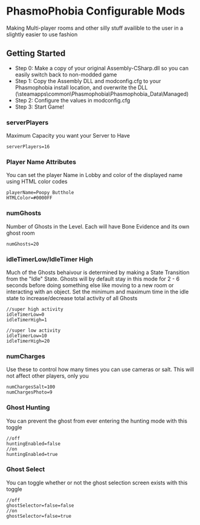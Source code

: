 # PhasmoPhobia Configurable Mods

Making Multi-player rooms and other silly stuff availible to the user in a slightly easier to use fashion

## Getting Started

* Step 0: Make a copy of your original Assembly-CSharp.dll so you can easily switch back to non-modded game
* Step 1: Copy the Assembly DLL and modconfig.cfg to your Phasmophobia install location, and overwrite the DLL (<SteamInstallLocation>\steamapps\common\Phasmophobia\Phasmophobia_Data\Managed)
* Step 2: Configure the values in modconfig.cfg
* Step 3: Start Game!

### serverPlayers

Maximum Capacity you want your Server to Have

```
serverPlayers=16
```
### Player Name Attributes
You can set the player Name in Lobby and color of the displayed name using HTML color codes

```
playerName=Poopy Butthole
HTMLColor=#0000FF

```

### numGhosts

Number of Ghosts in the Level. Each will have Bone Evidence and its own ghost room

```
numGhosts=20
```

### idleTimerLow/IdleTimer High
Much of the Ghosts behaivour is determined by making a State Transition from the "Idle" State. Ghosts will by default stay in this mode for 2 - 6 seconds before doing something else like moving to a new room or interacting with an object.
Set the minimum and maximum time in the idle state to increase/decrease total activity of all Ghosts

```
//super high activity
idleTimerLow=0
idleTimerHigh=1

//super low activity
idleTimerLow=10
idleTimerHigh=20

```

### numCharges

Use these to control how many times you can use cameras or salt. This will not affect other players, only you

```
numChargesSalt=100
numChargesPhoto=9
```

### Ghost Hunting
You can prevent the ghost from ever entering the hunting mode with this toggle


```
//off
huntingEnabled=false
//on
huntingEnabled=true
```
### Ghost Select

You can toggle whether or not the ghost selection screen exists with this toggle

```
//off
ghostSelector=false=false
//on
ghostSelector=false=true
```

